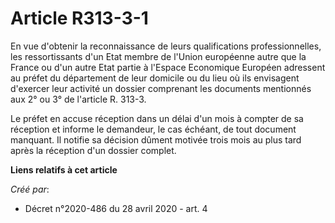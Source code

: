 # Article R313-3-1

En vue d'obtenir la reconnaissance de leurs qualifications professionnelles, les ressortissants d'un Etat membre de l'Union
européenne autre que la France ou d'un autre Etat partie à l'Espace Economique Européen adressent au préfet du département de
leur domicile ou du lieu où ils envisagent d'exercer leur activité un dossier comprenant les documents mentionnés aux 2° ou
3° de l'article R. 313-3.

Le préfet en accuse réception dans un délai d'un mois à compter de sa réception et informe le demandeur, le cas échéant, de
tout document manquant. Il notifie sa décision dûment motivée trois mois au plus tard après la réception d'un dossier
complet.

**Liens relatifs à cet article**

_Créé par_:

  - Décret n°2020-486 du 28 avril 2020 - art. 4
